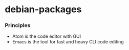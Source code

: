 # debian-packages

### Principles
- Atom is the code editor with GUI
- Emacs is the tool for fast and heavy CLI code editing
